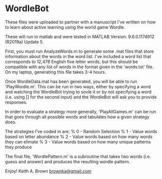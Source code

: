 # WordleBot

These files were uploaded to partner with a manuscript I've written on how to learn about active learning using the world game Wordle.

These will run in matlab and were tested in MATLAB Version: 9.6.0.1174912 (R2019a) Update 5.

First, you must run AnalyzeWords.m to generate some .mat files that store information about the words in the word list. I've included a word list that corresponds to 12,478 English five letter words, but this should be compatible with any list of words in the format given in the 'words.txt' file. On my laptop, generating this file takes 3-4 hours. 

Once WordleData.mat has been generated, you will be able to run 'PlayWordle.m'. This can be run in two ways, either by specifying a word and watching the WordleBot trying to sovle it or by not specifying a word (i.e. using [] for the second input) and the WordleBot will ask you to provide responses.

In order to evaluate a strategy more generally, 'PlayAllGames.m' can be run that goes through all possible words and tabulates how a given strategy does. 

The strategies I've coded in are:
% 0 - Random Selection
% 1 - Value words based on letter abundance
% 2 - Value words based on how many words they can elimate
% 3 - Value words based on how many unique patterns they produce

The final file, 'WordlePattern.m' is a subroutine that takes two words (i.e. guess and answer) and produces the resulting wordle pattern. 

Enjoy!
Keith A. Brown
brownka@gmail.com
